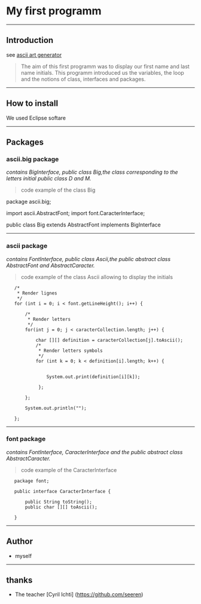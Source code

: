 # My first programm

----
## Introduction
see [ascii art generator](http://patorjk.com/software/taag/#p=display&f=Big&t=Type%20Something%20)

> The aim of this first programm was to display our first name and last name initials. This programm introduced us the variables, the loop and the notions of class, interfaces and packages.

----
## How to install
We used Eclipse softare

----
## Packages

### ascii.big package

*contains BigInterface,
public class Big,the class corresponding to the letters initial public class D and M.*

>code example of the class Big

package ascii.big;

import ascii.AbstractFont;
import font.CaracterInterface;

public class Big extends AbstractFont implements BigInterface

----
### ascii package

*contains FontInterface,
public class Ascii,the public abstract class AbstractFont and AbstractCaracter.*

>code example of the class Ascii allowing to display the initials

    
       /*
        * Render lignes
        */
       for (int i = 0; i < font.getLineHeight(); i++) {

           /*
            * Render letters
            */
           for(int j = 0; j < caracterCollection.length; j++) {

               char [][] definition = caracterCollection[j].toAscii();
               /*
                * Render letters symbols
                */
               for (int k = 0; k < definition[i].length; k++) {
                

                   System.out.print(definition[i][k]);
                   
                }; 
                
           };
           
           System.out.println("");
           
       };


----
### font package

*contains FontInterface, CaracterInterface
and the public abstract class AbstractCaracter.*

>code example of the CaracterInterface

    
       package font;

       public interface CaracterInterface {
	
	       public String toString();
	       public char [][] toAscii();

       }

----
## Author
* myself

----
## thanks
* The teacher [Cyril Ichti] (https://github.com/seeren)
